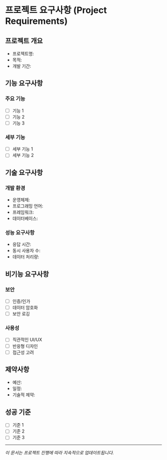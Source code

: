 # 프로젝트 요구사항 (Project Requirements)

## 프로젝트 개요
- 프로젝트명: 
- 목적: 
- 개발 기간: 

## 기능 요구사항
### 주요 기능
- [ ] 기능 1
- [ ] 기능 2
- [ ] 기능 3

### 세부 기능
- [ ] 세부 기능 1
- [ ] 세부 기능 2

## 기술 요구사항
### 개발 환경
- 운영체제: 
- 프로그래밍 언어: 
- 프레임워크: 
- 데이터베이스: 

### 성능 요구사항
- 응답 시간: 
- 동시 사용자 수: 
- 데이터 처리량: 

## 비기능 요구사항
### 보안
- [ ] 인증/인가
- [ ] 데이터 암호화
- [ ] 보안 로깅

### 사용성
- [ ] 직관적인 UI/UX
- [ ] 반응형 디자인
- [ ] 접근성 고려

## 제약사항
- 예산: 
- 일정: 
- 기술적 제약: 

## 성공 기준
- [ ] 기준 1
- [ ] 기준 2
- [ ] 기준 3

---
*이 문서는 프로젝트 진행에 따라 지속적으로 업데이트됩니다.*
